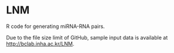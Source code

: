 # LNM
R code for generating miRNA-RNA pairs.

Due to the file size limit of GitHub, sample input data is available at http://bclab.inha.ac.kr/LNM.
